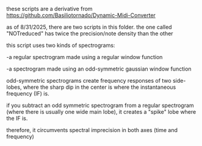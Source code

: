 these scripts are a derivative from https://github.com/Basiliotornado/Dynamic-Midi-Converter

as of 8/31/2025, there are two scripts in this folder. the one called "NOTreduced" has twice the precision/note density than the other




this script uses two kinds of spectrograms:

 -a regular spectrogram made using a regular window function
 
 -a spectrogram made using an odd-symmetric gaussian window function




odd-symmetric spectrograms create frequency responses of two side-lobes, where the sharp dip in the center is where the instantaneous frequency (IF) is.

if you subtract an odd symmetric spectrogram from a regular spectrogram (where there is usually one wide main lobe), it creates a "spike" lobe where the IF is.

therefore, it circumvents spectral imprecision in both axes (time and frequency)
